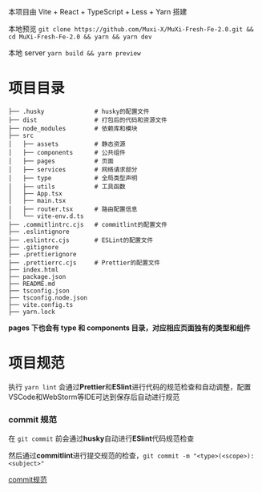 本项目由 Vite + React + TypeScript + Less + Yarn 搭建

本地预览 `git clone https://github.com/Muxi-X/MuXi-Fresh-Fe-2.0.git && cd MuXi-Fresh-Fe-2.0 && yarn && yarn dev`

本地 server `yarn build && yarn preview`

# 项目目录

```
├── .husky              # husky的配置文件
├── dist               	# 打包后的代码和资源文件
├── node_modules        # 依赖库和模块
├── src
│   ├── assets          # 静态资源
│   ├── components      # 公共组件
│   ├── pages           # 页面
│   ├── services        # 网络请求部分
│   ├── type            # 全局类型声明
│   ├── utils           # 工具函数
│   ├── App.tsx
│   ├── main.tsx
│   ├── router.tsx      # 路由配置信息
│   └── vite-env.d.ts
├── .commitlintrc.cjs	# commitlint的配置文件
├── .eslintignore
├── .eslintrc.cjs       # ESLint的配置文件
├── .gitignore
├── .prettierignore
├── .prettierrc.cjs     # Prettier的配置文件
├── index.html
├── package.json
├── README.md
├── tsconfig.json
├── tsconfig.node.json
├── vite.config.ts
├── yarn.lock
```

**pages 下也会有 type 和 components 目录，对应相应页面独有的类型和组件**

# 项目规范

执行 `yarn lint` 会通过**Prettier**和**ESlint**进行代码的规范检查和自动调整，配置VSCode和WebStorm等IDE可达到保存后自动进行规范

### commit 规范

在 `git commit` 前会通过**husky**自动进行**ESlint**代码规范检查

然后通过**commitlint**进行提交规范的检查，`git commit -m "<type>(<scope>): <subject>"`

[commit规范](https://juejin.cn/post/7091276495972204580)

